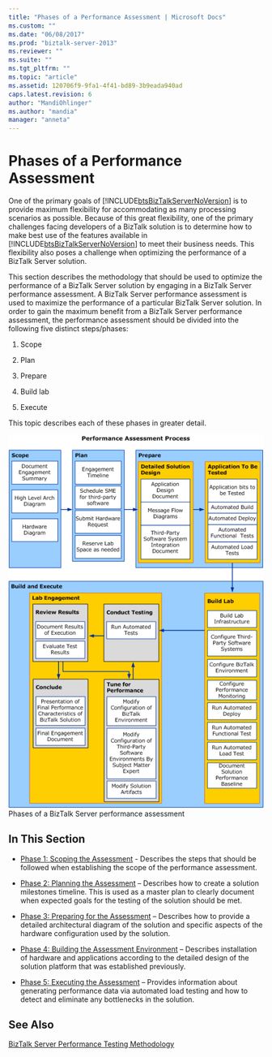 ```yaml
---
title: "Phases of a Performance Assessment | Microsoft Docs"
ms.custom: ""
ms.date: "06/08/2017"
ms.prod: "biztalk-server-2013"
ms.reviewer: ""
ms.suite: ""
ms.tgt_pltfrm: ""
ms.topic: "article"
ms.assetid: 120706f9-9fa1-4f41-bd89-3b9eada940ad
caps.latest.revision: 6
author: "MandiOhlinger"
ms.author: "mandia"
manager: "anneta"
---
```

# Phases of a Performance Assessment
One of the primary goals of [!INCLUDE[btsBizTalkServerNoVersion](../includes/btsbiztalkservernoversion-md.md)] is to provide maximum flexibility for accommodating as many processing scenarios as possible. Because of this great flexibility, one of the primary challenges facing developers of a BizTalk solution is to determine how to make best use of the features available in [!INCLUDE[btsBizTalkServerNoVersion](../includes/btsbiztalkservernoversion-md.md)] to meet their business needs. This flexibility also poses a challenge when optimizing the performance of a BizTalk Server solution.  
  
 This section describes the methodology that should be used to optimize the performance of a BizTalk Server solution by engaging in a BizTalk Server performance assessment. A BizTalk Server performance assessment is used to maximize the performance of a particular BizTalk Server solution. In order to gain the maximum benefit from a BizTalk Server performance assessment, the performance assessment should be divided into the following five distinct steps/phases:  
  
1.  Scope  
  
2.  Plan  
  
3.  Prepare  
  
4.  Build lab  
  
5.  Execute  
  
 This topic describes each of these phases in greater detail.  
  
 ![Phases of a performance assessment process](../technical-guides/media/assessmentprocess.gif "AssessmentProcess")  
Phases of a BizTalk Server performance assessment  
  
## In This Section  
  
-   [Phase 1: Scoping the Assessment](../technical-guides/phase-1-scoping-the-assessment.md) - Describes the steps that should be followed when establishing the scope of the performance assessment.  
  
-   [Phase 2: Planning the Assessment](../technical-guides/phase-2-planning-the-assessment.md) – Describes how to create a solution milestones timeline. This is used as a master plan to clearly document when expected goals for the testing of the solution should be met.  
  
-   [Phase 3: Preparing for the Assessment](../technical-guides/phase-3-preparing-for-the-assessment.md) – Describes how to provide a detailed architectural diagram of the solution and specific aspects of the hardware configuration used by the solution.  
  
-   [Phase 4: Building the Assessment Environment](../technical-guides/phase-4-building-the-assessment-environment.md) – Describes installation of hardware and applications according to the detailed design of the solution platform that was established previously.  
  
-   [Phase 5: Executing the Assessment](../technical-guides/phase-5-executing-the-assessment.md) – Provides information about generating performance data via automated load testing and how to detect and eliminate any bottlenecks in the solution.  
  
## See Also  
 [BizTalk Server Performance Testing Methodology](../technical-guides/biztalk-server-performance-testing-methodology.md)
